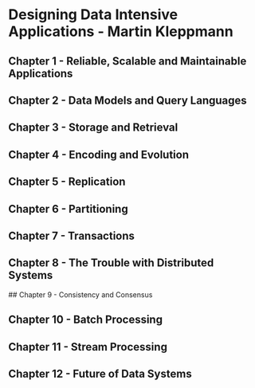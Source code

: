 # Designing Data Intensive Applications - Martin Kleppmann

## Chapter 1 - Reliable, Scalable and Maintainable Applications 
## Chapter 2 - Data Models and Query Languages
## Chapter 3 - Storage and Retrieval
## Chapter 4 - Encoding and Evolution
## Chapter 5 - Replication
## Chapter 6 - Partitioning
## Chapter 7 - Transactions
## Chapter 8 - The Trouble with Distributed Systems
## Chapter 9 - Consistency and Consensus
## Chapter 10 - Batch Processing
## Chapter 11 - Stream Processing
## Chapter 12 - Future of Data Systems
